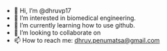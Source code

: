 - 👋 Hi, I’m @dhruvp17
- 👀 I’m interested in biomedical engineering.
- 🌱 I’m currently learning how to use github.
- 💞️ I’m looking to collaborate on 
- 📫 How to reach me: dhruv.penumatsa@gmail.com

<!---
dhruvp17/dhruvp17 is a ✨ special ✨ repository because its `README.md` (this file) appears on your GitHub profile.
You can click the Preview link to take a look at your changes.
--->
